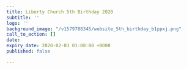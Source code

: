 ```yaml
---
title: Liberty Church 5th Birthday 2020
subtitle: ''
logo: ''
background_image: "/v1579788345/website_5th_birthday_b1ppxj.png"
call_to_action: []
date: 
expiry_date: 2020-02-03 01:00:00 +0000
published: false

---
```

